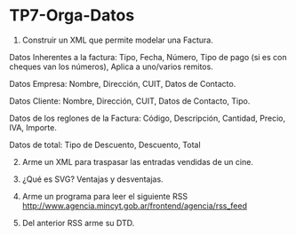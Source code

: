 # TP7-Orga-Datos

1) Construir un XML que permite modelar una Factura.

Datos Inherentes a la factura: Tipo, Fecha, Número, Tipo de pago (si es con cheques van los números), Aplica a uno/varios remitos.

Datos Empresa: Nombre, Dirección, CUIT, Datos de Contacto.

Datos Cliente: Nombre, Dirección, CUIT, Datos de Contacto, Tipo.

Datos de los reglones de la Factura: Código, Descripción, Cantidad, Precio, IVA, Importe.

Datos de total: Tipo de Descuento, Descuento, Total


2) Arme un XML para traspasar las entradas vendidas de un cine.


3) ¿Qué es SVG? Ventajas y desventajas.

4) Arme un programa para leer el siguiente RSS http://www.agencia.mincyt.gob.ar/frontend/agencia/rss_feed


5) Del anterior RSS arme su DTD.
